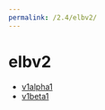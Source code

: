 ```yaml
---
permalink: /2.4/elbv2/
---
```


# elbv2



* [v1alpha1](v1alpha1/index.md)
* [v1beta1](v1beta1/index.md)